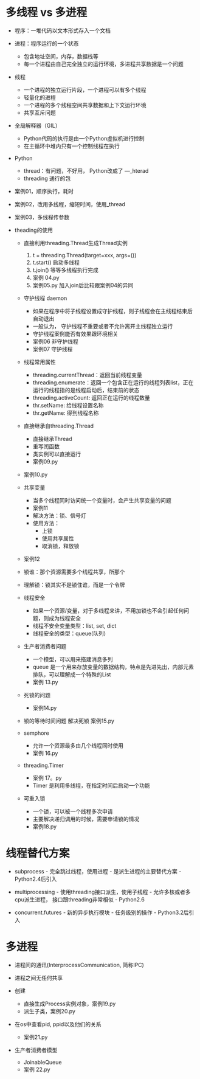 # 多线程 vs 多进程

- 程序：一堆代码以文本形式存入一个文档
- 进程：程序运行的一个状态
    - 包含地址空间，内存，数据栈等
    - 每一个进程由自己完全独立的运行环境，多进程共享数据是一个问题
- 线程
    - 一个进程的独立运行片段，一个进程可以有多个线程
    - 轻量化的进程
    - 一个进程的多个线程空间共享数据和上下文运行环境
    - 共享互斥问题
- 全局解释器（GIL）
    - Python代码的执行是由一个Python虚拟机进行控制
    - 在主循环中堆内只有一个控制线程在执行
    
- Python
    - thread：有问题，不好用， Python改成了 —_hterad
    - threading 通行的包
    
- 案例01，顺序执行，耗时
- 案例02，改用多线程，缩短时间，使用_thread
- 案例03，多线程传参数

- theading的使用
    - 直接利用threading.Thread生成Thread实例
    
        1. t = threading.Thread(target=xxx, args=())
        2. t.start() 启动多线程
        3. t.join()  等等多线程执行完成
        4. 案例 04.py    
        5. 案例05.py 加入join后比较跟案例04的异同
    - 守护线程 daemon
        - 如果在程序中将子线程设置成守护线程，则子线程会在主线程结束后自动退出
        - 一般认为， 守护线程不重要或者不允许离开主线程独立运行
        - 守护线程案例能否有效果跟环境相关
        - 案例06 非守护线程
        - 案例07 守护线程
    - 线程常用属性
        - threading.currentThread：返回当前线程变量
        - threading.enumerate：返回一个包含正在运行的线程列表list，正在运行的线程指的是线程启动后，结束前的状态
        - threading.activeCount: 返回正在运行的线程数量
        - thr.setName: 给线程设置名称
        - thr.getName: 得到线程名称
    - 直接继承自threading.Thread
        - 直接继承Thread
        - 重写闰函数
        - 类实例可以直接运行
        - 案例09.py
    - 案例10.py
    
    - 共享变量
        - 当多个线程同时访问统一个变量时，会产生共享变量的问题
        - 案例11
        - 解决方法：锁、信号灯
        - 使用方法：
            - 上锁
            - 使用共享属性
            - 取消锁，释放锁
    - 案例12
    - 锁谁：那个资源需要多个线程共享，所那个
    - 理解锁：锁其实不是锁住谁，而是一个令牌
    
    - 线程安全
        - 如果一个资源/变量，对于多线程来讲，不用加锁也不会引起任何问题，则成为线程安全
        - 线程不安全变量类型：list, set, dict
        - 线程安全的类型：queue(队列)
    - 生产者消费者问题
        - 一个模型，可以用来搭建消息多列 
        - queue 是一个用来存放变量的数据结构，特点是先进先出，内部元素排队，可以理解成一个特殊的List
        - 案例 13.py
        
    - 死锁的问题
        - 案例14.py
    - 锁的等待时间问题 解决死锁 案例15.py
    - semphore
        - 允许一个资源最多由几个线程同时使用
        - 案例 16.py
    - threading.Timer
        - 案例 17。py
        - Timer 是利用多线程，在指定时间后启动一个功能
        
    - 可重入锁
        - 一个锁，可以被一个线程多次申请
        - 主要解决递归调用的时候，需要申请锁的情况
        - 案例18.py
        
# 线程替代方案
-   subprocess
        - 完全跳过线程，使用进程
        - 是派生进程的主要替代方案
        - Python2.4后引入
-   multiprocessing
        - 使用threading接口派生，使用子线程
        - 允许多核或者多cpu派生进程， 接口跟threading非常相似
        - Python2.6
        
- concurrent.futures
        - 新的异步执行模块
        - 任务级别的操作
        - Python3.2后引入
        
# 多进程
- 进程间的通讯(InterprocessCommunication, 简称IPC)
- 进程之间无任何共享
- 创建
    - 直接生成Process实例对象，案例19.py
    - 派生子类，案例20.py
    
- 在os中查看pid, ppid以及他们的关系
    - 案例21.py
    
- 生产者消费者模型
    - JoinableQueue
    - 案例 22.py


       
     
        